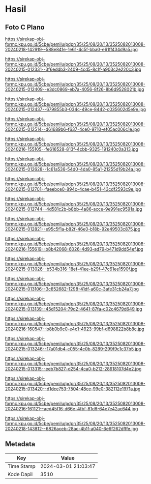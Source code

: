 # Hasil

## Foto C Plano

https://sirekap-obj-formc.kpu.go.id/5cbe/pemilu/pdpr/35/25/08/20/13/3525082013008-20240218-142919--588e841e-1e61-4c5f-bba0-e61ff434d9a5.jpg

https://sirekap-obj-formc.kpu.go.id/5cbe/pemilu/pdpr/35/25/08/20/13/3525082013008-20240215-012331--3f6eddb3-2409-4cd5-8c1f-a903c2e220c3.jpg

https://sirekap-obj-formc.kpu.go.id/5cbe/pemilu/pdpr/35/25/08/20/13/3525082013008-20240215-012409--e3dc0869-eb7a-4056-8f26-8b6d9528021b.jpg

https://sirekap-obj-formc.kpu.go.id/5cbe/pemilu/pdpr/35/25/08/20/13/3525082013008-20240215-012437--679855b3-034c-49ce-8442-c035602d5e9e.jpg

https://sirekap-obj-formc.kpu.go.id/5cbe/pemilu/pdpr/35/25/08/20/13/3525082013008-20240215-012514--d61689b6-f637-4ce0-9710-ef05ac006c1e.jpg

https://sirekap-obj-formc.kpu.go.id/5cbe/pemilu/pdpr/35/25/08/20/13/3525082013008-20240216-155105--fe616528-813f-4cbb-9325-191240c0a313.jpg

https://sirekap-obj-formc.kpu.go.id/5cbe/pemilu/pdpr/35/25/08/20/13/3525082013008-20240215-012628--1c61a536-54d0-4da0-85a1-21255d19b24a.jpg

https://sirekap-obj-formc.kpu.go.id/5cbe/pemilu/pdpr/35/25/08/20/13/3525082013008-20240215-012701--faeebce0-894c-4cae-b451-43cdf2593c9e.jpg

https://sirekap-obj-formc.kpu.go.id/5cbe/pemilu/pdpr/35/25/08/20/13/3525082013008-20240215-012744--4d581c2b-b8bb-4a86-acce-9e991ec9591a.jpg

https://sirekap-obj-formc.kpu.go.id/5cbe/pemilu/pdpr/35/25/08/20/13/3525082013008-20240215-012821--e95c5f1a-b82f-46e0-b18b-92e49503c875.jpg

https://sirekap-obj-formc.kpu.go.id/5cbe/pemilu/pdpr/35/25/08/20/13/3525082013008-20240216-155619--b8b42068-6026-4d93-ad79-b471d9dd54ef.jpg

https://sirekap-obj-formc.kpu.go.id/5cbe/pemilu/pdpr/35/25/08/20/13/3525082013008-20240215-013026--b534b316-18ef-41ee-b29f-47c61ee1590f.jpg

https://sirekap-obj-formc.kpu.go.id/5cbe/pemilu/pdpr/35/25/08/20/13/3525082013008-20240215-013106--3c852682-1298-41df-a60c-3afe31cb24a7.jpg

https://sirekap-obj-formc.kpu.go.id/5cbe/pemilu/pdpr/35/25/08/20/13/3525082013008-20240215-013139--45d15204-79d2-4641-87fa-c02c4679d649.jpg

https://sirekap-obj-formc.kpu.go.id/5cbe/pemilu/pdpr/35/25/08/20/13/3525082013008-20240216-160547--b8b0b9c0-e4c1-4923-99bf-d698822b8b8c.jpg

https://sirekap-obj-formc.kpu.go.id/5cbe/pemilu/pdpr/35/25/08/20/13/3525082013008-20240215-013246--17a01db4-c055-4c0b-8289-299f9c1c37b5.jpg

https://sirekap-obj-formc.kpu.go.id/5cbe/pemilu/pdpr/35/25/08/20/13/3525082013008-20240215-013315--eeb7b827-d254-4ca0-b212-28918107d4e2.jpg

https://sirekap-obj-formc.kpu.go.id/5cbe/pemilu/pdpr/35/25/08/20/13/3525082013008-20240215-013420--d1dce753-7504-48ce-99e0-382112e1971a.jpg

https://sirekap-obj-formc.kpu.go.id/5cbe/pemilu/pdpr/35/25/08/20/13/3525082013008-20240216-161121--aed45f16-d66e-4fbf-81d6-64e7e42ac644.jpg

https://sirekap-obj-formc.kpu.go.id/5cbe/pemilu/pdpr/35/25/08/20/13/3525082013008-20240218-143812--6826aceb-28ac-4b1f-a040-6e6f262dfffe.jpg


## Metadata

| Key        | Value               |
| ---------- | ------------------- |
| Time Stamp | 2024-03-01 21:03:47 |
| Kode Dapil | 3510                |



